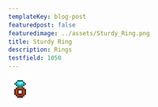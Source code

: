 ```yaml
---
templateKey: blog-post
featuredpost: false
featuredimage: ../assets/Sturdy_Ring.png
title: Sturdy Ring
description: Rings
testfield: 1050
---
```

![Sturdy Ring](../assets/Sturdy_Ring.png)